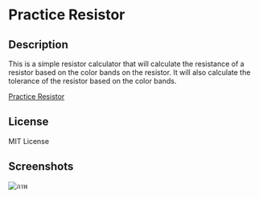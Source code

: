 # Practice Resistor

## Description
This is a simple resistor calculator that will calculate the resistance of a resistor based on the color bands on the resistor. It will also calculate the tolerance of the resistor based on the color bands.

<!-- link for this website -->
[Practice Resistor](https://xnewz.github.io/practice-resistor/)

## License
MIT License

## Screenshots
![ภาพ](https://user-images.githubusercontent.com/50146617/235371951-b6ede1c9-ada6-455c-a141-8e49702ccf8a.png)
